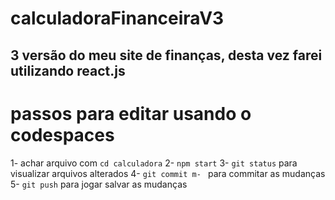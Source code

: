 # calculadoraFinanceiraV3
3 versão do meu site de finanças, desta vez farei utilizando react.js
-----
# passos para editar usando o codespaces
1- achar arquivo com `cd calculadora`
2- `npm start`
3- `git status` para visualizar arquivos alterados
4- `git commit m- ` para commitar as mudanças
5- `git push` para jogar salvar as mudanças